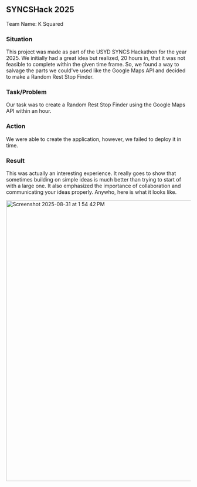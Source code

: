 ## SYNCSHack 2025
Team Name: K Squared

### Situation
This project was made as part of the USYD SYNCS Hackathon for the year 2025. We initially had a great idea but realized, 20 hours in, that it was not feasible to complete within the given time frame. So, we found a way to salvage the parts we could've used like the Google Maps API and decided to make a Random Rest Stop Finder.

### Task/Problem 
Our task was to create a Random Rest Stop Finder using the Google Maps API within an hour. 

### Action
We were able to create the application, however, we failed to deploy it in time. 

### Result
This was actually an interesting experience. It really goes to show that sometimes building on simple ideas is much better than trying to start of with a large one. It also emphasized the importance of collaboration and communicating your ideas properly. Anywho, here is what it looks like.

<img width="1448" height="765" alt="Screenshot 2025-08-31 at 1 54 42 PM" src="https://github.com/user-attachments/assets/0e5fb158-818c-4f33-8542-b9adecc03d0a" />
